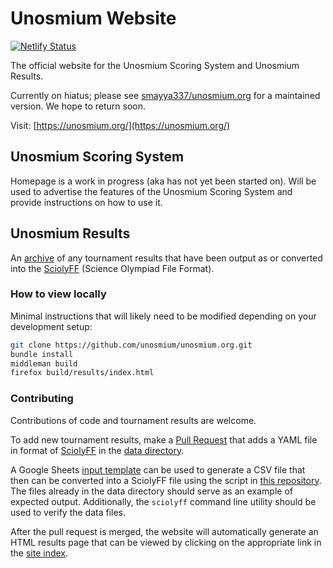 # Unosmium Website

[![Netlify Status](https://api.netlify.com/api/v1/badges/ff03ce31-0235-4742-b95e-389ec3ebb96a/deploy-status)](https://app.netlify.com/sites/unosmium/deploys)

The official website for the Unosmium Scoring System and Unosmium Results.

Currently on hiatus; please see
[smayya337/unosmium.org](https://github.com/smayya337/unosmium.org) for a
maintained version. We hope to return soon.

Visit: [https://unosmium.org/](https://unosmium.org/)

## Unosmium Scoring System

Homepage is a work in progress (aka has not yet been started on). Will be used
to advertise the features of the Unosmium Scoring System and provide
instructions on how to use it.

## Unosmium Results

An [archive](https://unosmium.org/results/) of any tournament results
that have been output as or converted into the
[SciolyFF](https://github.com/unosmium/sciolyff) (Science Olympiad File Format).

### How to view locally

Minimal instructions that will likely need to be modified depending on your
development setup:
```sh
git clone https://github.com/unosmium/unosmium.org.git
bundle install
middleman build
firefox build/results/index.html
```

### Contributing

Contributions of code and tournament results are welcome.

To add new tournament results, make a [Pull
Request](https://help.github.com/en/articles/creating-a-pull-request) that adds
a YAML file in format of [SciolyFF](https://github.com/unosmium/sciolyff) in the
[data directory](/data).

A Google Sheets [input
template](https://docs.google.com/spreadsheets/d/1bkDCZD1NYYsS8L8m_e_cZ2kn9dZm2vufC4U9hNum6Hg)
can be used to generate a CSV file that then can be converted into a SciolyFF
file using the script in [this
repository](https://github.com/unosmium/sciolyff-conversions).  The files
already in the data directory should serve as an example of expected output.
Additionally, the `sciolyff` command line utility should be used to verify the
data files.

After the pull request is merged, the website will automatically generate an
HTML results page that can be viewed by clicking on the appropriate link in the
[site index](https://unosmium.org/results/).
